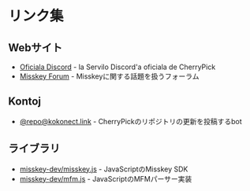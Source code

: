 # リンク集

## Webサイト
- [Oficiala Discord](https://discord.gg/V8qghB28Aj) - la Servilo Discord'a oficiala de CherryPick
- [Misskey Forum](https://forum.misskey.io/) - Misskeyに関する話題を扱うフォーラム

## Kontoj
- [@repo@kokonect.link](https://kokonect.link/@repo) - CherryPickのリポジトリの更新を投稿するbot

## ライブラリ
- [misskey-dev/misskey.js](https://github.com/misskey-dev/misskey.js) - JavaScriptのMisskey SDK
- [misskey-dev/mfm.js](https://github.com/misskey-dev/mfm.js) - JavaScriptのMFMパーサー実装

